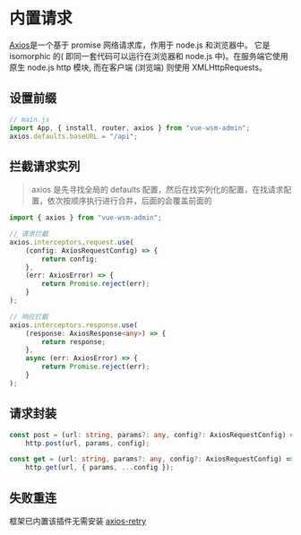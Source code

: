 # 内置请求

[Axios](https://www.axios-http.cn/docs/intro)是一个基于 promise 网络请求库，作用于 node.js 和浏览器中。 它是 isomorphic 的(
即同一套代码可以运行在浏览器和 node.js 中)。在服务端它使用原生 node.js http 模块, 而在客户端 (浏览端) 则使用
XMLHttpRequests。

## 设置前缀

```javascript
// main.js
import App, { install, router, axios } from "vue-wsm-admin";
axios.defaults.baseURL = "/api";
```

## 拦截请求实列

> axios 是先寻找全局的 defaults 配置，然后在找实列化的配置，在找请求配置，依次按顺序执行进行合并，后面的会覆盖前面的

```typescript
import { axios } from "vue-wsm-admin";

// 请求拦截
axios.interceptors.request.use(
    (config: AxiosRequestConfig) => {
        return config;
    },
    (err: AxiosError) => {
        return Promise.reject(err);
    }
);

// 响应拦截
axios.interceptors.response.use(
    (response: AxiosResponse<any>) => {
        return response;
    },
    async (err: AxiosError) => {
        return Promise.reject(err);
    }
);
```

## 请求封装

```typescript
const post = (url: string, params?: any, config?: AxiosRequestConfig) =>
    http.post(url, params, config);

const get = (url: string, params?: any, config?: AxiosRequestConfig) =>
    http.get(url, { params, ...config });
```

## 失败重连

框架已内置该插件无需安装
[axios-retry](http://axios-js.com/zh-cn/docs/axios-retry.html)
